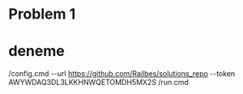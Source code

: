 # Problem 1
# deneme
/config.cmd --url https://github.com/Railbes/solutions_repo --token AWYWDAQ3DL3LKKHNWQETOMDH5MX2S
/run.cmd